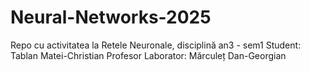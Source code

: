 # Neural-Networks-2025
Repo cu activitatea la Retele Neuronale, disciplină an3 - sem1
Student: Tablan Matei-Christian
Profesor Laborator: Mărculeț Dan-Georgian
